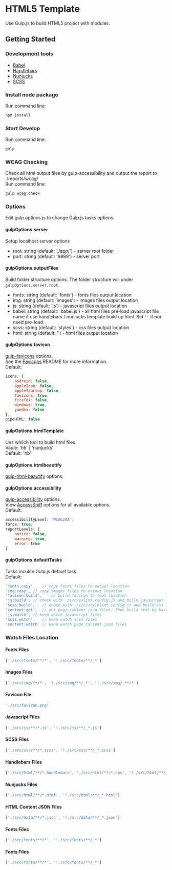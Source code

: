 # HTML5 Template
Use Gulp.js to build HTML5 project with modules.

## Getting Started

### Development tools
- [Babel](https://babeljs.io/)
- [Handlebars](http://handlebarsjs.com/)
- [Nunjucks](https://mozilla.github.io/nunjucks/)
- [SCSS](http://sass-lang.com/)

### Install node package
Run command line:
```cmd
npm install
```

### Start Develop
Run command line:
```cmd
gulp
```

### WCAG Checking
Check all html output files by gulp-accessibility and output the report to ./reports/wcag/<br/>
Run command line:
```cmd
gulp wcag:check
```

### Options
Edit gulp.options.js to change Gulp.js tasks options.

#### gulpOptions.server
Setup localhost server options
- root: string (default: './app/') - server root folder
- port: string (default: '9999') - server port

#### gulpOptions.outputFiles
Build folder structure options. The folder structure will under `gulpOptions.server.root`.
- fonts: string (default: 'fonts') - fonts files output location
- img: string (default: 'images') - images files output location
- js: string (default: 'js') - javascript files output location
- babel: string (default: 'babel.js') - all html files pre-load javascript file name if use handlebars / nunjucks template build up html. Set `''` if not need pre-load.
- scss: string (default: 'styles') - css files output location
- html: string (default: '') - html files output location

#### gulpOptions.favicon
[gulp-favicons](https://www.npmjs.com/package/gulp-favicons) options.<br/>
See the [Favicons](https://github.com/evilebottnawi/favicons) README for more information.<br/>
Default:
```js
icons: {
    android: false,
    appleIcon: false,
    appleStartup: false,
    favicons: true,
    firefox: false,
    windows: true,
    yandex: false
},
pipeHTML: false
```

#### gulpOptions.htmlTemplate
Ues whilch tool to build html files.<br/>
Vaule: 'hb' | 'nunjucks'<br/>
Default: 'hb'

#### gulpOptions.htmlbeautify
[gulp-html-beautify](https://www.npmjs.com/package/gulp-html-beautify) options.

#### gulpOptions.accessibility
[gulp-accessibility](https://www.npmjs.com/package/gulp-accessibility) options.<br/>
View [AccessSniff](https://github.com/yargalot/AccessSniff) options for all available options.<br/>
Default:
```js
accessibilityLevel: 'WCAG2AA',
force: true,
reportLevels: {
    notice: false,
    warning: true,
    error: true
}
```

#### gulpOptions.defaultTasks
Tasks inculde Gulp.js default task.<br/>
Default:
```js
'fonts:copy',   // copy fonts files to output location
'img:copy', // copy images files to output location
'favicon:build',    // build favicon to root location
'js:build', // check with ./src/eslint.config.js and build javascript files by Babel to output location
'scss:build',   // check with ./src/stylelint.config.js and build css files by SCSS to output location
'content:get',  // get page content json files. Then build html by handlebars / nunjucks to output location and keep watch handlebars / nunjucks files
'js:watch', // keep watch javascript files
'scss:watch',   // keep watch scss files
'content:watch' // keep watch page content json files
``` 

### Watch Files Location
#### Fonts Files
```js
['./src/fonts/**/*', '!./src/fonts/**/_*']
```

#### Images Files
```js
['./src/img/**/*', '!./src/img/**/_*', '!./src/img/_**/*']
```

#### Favicon File
```js
'./src/favicon.png'
```

#### Javascript Files
```js
['./src/js/**/*.js', '!./src/js/**/_*.js']
```

#### SCSS Files
```js
['./src/css/**/*.scss', '!./src/css/**/_*.scss']
```

#### Handlebars Files
```js
['./src/html/**/*.handlebars', './src/html/**/*.hbs', '!./src/html/**/_*.handlebars', '!./src/html/**/_*.hbs']
```

#### Nunjucks Files
```js
['./src/html/**/*.html', '!./src/html/**/_*.html']
```

#### HTML Content JSON Files
```js
['./src/data/**/*.json', '!./src/data/**/_*.json']
```

#### Fonts Files
```js
['./src/fonts/**/*', '!./src/fonts/**/_*']
```

#### Fonts Files
```js
['./src/fonts/**/*', '!./src/fonts/**/_*']
```
